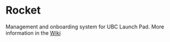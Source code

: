 # Rocket

Management and onboarding system for UBC Launch Pad. More information in the
[Wiki](/wiki)

